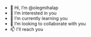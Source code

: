 - 👋 Hi, I’m @olegmihalap
- 👀 I’m interested in you
- 🌱 I’m currently learning you
- 💞️ I’m looking to collaborate with you
- 📫 I'll reach you
